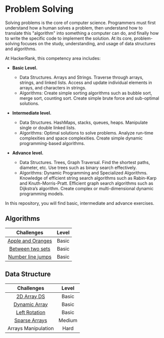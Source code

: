 # Problem Solving

Solving problems is the core of computer science. Programmers must first understand how a human solves a problem, then understand how to translate this "algorithm" into something a computer can do, and finally how to write the specific code to implement the solution. At its core, problem-solving focuses on the study, understanding, and usage of data structures and algorithms.

At HackerRank, this competency area includes:
- **Basic Level.**
    - Data Structures. Arrays and Strings. Traverse through arrays, strings, and linked lists. Access and update individual elements in arrays, and characters in strings.
    - Algorithms: Create simple sorting algorithms such as bubble sort, merge sort, counting sort. Create simple brute force and sub-optimal solutions.

- **Intermediate level.** 
    - Data Structures. HashMaps, stacks, queues, heaps. Manipulate single or double linked lists.
    - Algorithms: Optimal solutions to solve problems. Analyze run-time complexities and space complexities. Create simple dynamic programming-based algorithms.

- **Advance level.** 
    - Data Structures. Trees, Graph Traversal. Find the shortest paths, diameter, etc. Use trees such as binary search effectively.
    - Algorithms: Dynamic Programming and Specialized Algorithms. Knowledge of efficient string search algorithms such as Rabin-Karp and Knuth-Morris-Pratt. Efficient graph search algorithms such as Dijkstra’s algorithm. Create complex or multi-dimensional dynamic programming models.

In this repository, you will find basic, intermediate and advance exercises.

## Algorithms
| Challenges | Level |
|:--------:|:--------:|
| [Apple and Oranges](https://nbviewer.org/github/EdinsonLeandro/HackerRank/blob/main/Problem-Solving/Algorithms/Apple-and-Oranges.ipynb) | Basic |
| [Between two sets](https://nbviewer.org/github/EdinsonLeandro/HackerRank/blob/main/Problem-Solving/Algorithms/Between-two-sets.ipynb) | Basic |
| [Number line jumps](https://nbviewer.org/github/EdinsonLeandro/HackerRank/blob/main/Problem-Solving/Algorithms/Number-line-jumps.ipynb) | Basic |

## Data Structure
| Challenges | Level |
|:--------:|:--------:|
| [2D Array DS](https://nbviewer.org/github/EdinsonLeandro/HackerRank/blob/main/Problem-Solving/Data-Structure/2D_Array-DS.ipynb) | Basic |
| [Dynamic Array](https://nbviewer.org/github/EdinsonLeandro/HackerRank/blob/main/Problem-Solving/Data-Structure/Dynamic-Array.ipynb) | Basic |
| [Left Rotation](https://nbviewer.org/github/EdinsonLeandro/HackerRank/blob/main/Problem-Solving/Data-Structure/Left-Rotation.ipynb) | Basic |
| [Sparse Arrays](https://nbviewer.org/github/EdinsonLeandro/HackerRank/blob/main/Problem-Solving/Data-Structure/Sparse-Arrays.ipynb) | Medium |
| Arrays Manipulation | Hard |

